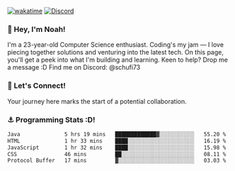 [![wakatime](https://wakatime.com/badge/user/018b5c7c-fde2-4105-aa96-f5c758abb0a2.svg)](https://wakatime.com/@018b5c7c-fde2-4105-aa96-f5c758abb0a2)
[![Discord](https://img.shields.io/badge/Discord-5865F2?style=flat&logo=discord&logoColor=white)](https://discord.gg/eAW8AGXaGu)



### 👋 Hey, I'm Noah!
I'm a 23-year-old Computer Science enthusiast. Coding's my jam — I love piecing together solutions and venturing into the latest tech. On this page, you'll get a peek into what I'm building and learning. Keen to help? Drop me a message :D 
Find me on Discord: @schufi73

### 🤝 Let's Connect!
Your journey here marks the start of a potential collaboration.

### ⚓ Programming Stats :D!
<!--START_SECTION:waka-->

```txt
Java              5 hrs 19 mins   █████████████▓░░░░░░░░░░░   55.20 %
HTML              1 hr 33 mins    ████░░░░░░░░░░░░░░░░░░░░░   16.19 %
JavaScript        1 hr 32 mins    ████░░░░░░░░░░░░░░░░░░░░░   15.98 %
CSS               46 mins         ██░░░░░░░░░░░░░░░░░░░░░░░   08.11 %
Protocol Buffer   17 mins         ▓░░░░░░░░░░░░░░░░░░░░░░░░   03.03 %
```

<!--END_SECTION:waka-->
